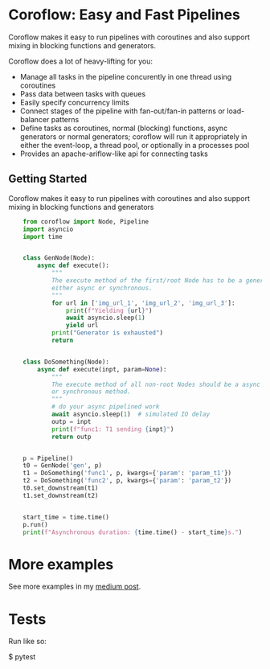 # Coroflow: Easy and Fast Pipelines

Coroflow makes it easy to run pipelines with coroutines and also support mixing
in blocking functions and generators.

Coroflow does a lot of heavy-lifting for you:

* Manage all tasks in the pipeline concurently in one thread using coroutines
* Pass data between tasks with queues
* Easily specify concurrency limits
* Connect stages of the pipeline with fan-out/fan-in patterns or load-balancer patterns
* Define tasks as coroutines, normal (blocking) functions, async generators or normal generators; coroflow will run it appropriately 
  in either the event-loop, a thread pool, or optionally in a processes pool
* Provides an apache-ariflow-like api for connecting tasks



## Getting Started


Coroflow makes it easy to run pipelines with coroutines and also support mixing
in blocking functions and generators

```python
    from coroflow import Node, Pipeline
    import asyncio
    import time


    class GenNode(Node):
        async def execute():
            """
            The execute method of the first/root Node has to be a generator,
            either async or synchronous.
            """
            for url in ['img_url_1', 'img_url_2', 'img_url_3']:
                print(f"Yielding {url}")
                await asyncio.sleep(1)
                yield url
            print("Generator is exhausted")
            return


    class DoSomething(Node):
        async def execute(inpt, param=None):
            """
            The execute method of all non-root Nodes should be a async
            or synchronous method.
            """
            # do your async pipelined work
            await asyncio.sleep(1)  # simulated IO delay
            outp = inpt
            print(f"func1: T1 sending {inpt}")
            return outp


    p = Pipeline()
    t0 = GenNode('gen', p)
    t1 = DoSomething('func1', p, kwargs={'param': 'param_t1'})
    t2 = DoSomething('func2', p, kwargs={'param': 'param_t2'})
    t0.set_downstream(t1)
    t1.set_downstream(t2)


    start_time = time.time()
    p.run()
    print(f"Asynchronous duration: {time.time() - start_time}s.")
```
# More examples
See more examples in my [medium post](https://dewaldabrie.medium.com/python-concurrency-made-easy-with-coroflow-d7e7a4baf356).
# Tests

Run like so:

$ pytest